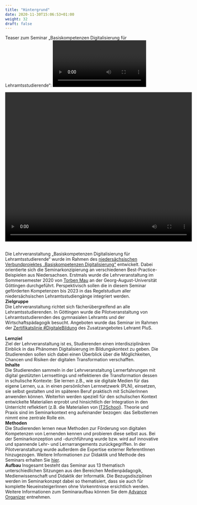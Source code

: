 ```yaml
---
title: "Hintergrund"
date: 2020-11-30T15:06:53+01:00
weight: 32
draft: false
---
```



Teaser zum Seminar „Basiskompetenzen Digitalisierung für Lehramtsstudierende“: 
![](https://raw.githubusercontent.com/Lehrerbildung/BKD-github/main/static/images/seiteninhalt/TeaserVideo.mp4)

<video width="600" height="480" controls>
  <source src="https://raw.githubusercontent.com/Lehrerbildung/BKD-github/main/static/images/seiteninhalt/TeaserVideo.mp4" type="video/mp4">
</video>


<br> Die Lehrveranstaltung „Basiskompetenzen Digitalisierung für Lehramtsstudierende“ wurde im Rahmen des [niedersächsischen Verbundprojektes „Basiskompetenzen Digitalisierung“](http://www.lehrerbildungsverbund-niedersachsen.de/index.php?s=ProjektBasiskompetenzenDigitalisierung) entwickelt. Dabei orientierte sich die Seminarkonzipierung an verschiedenen Best-Practice-Beispielen aus Niedersachsen. Erstmals wurde die Lehrveranstaltung im Sommersemester 2020 von [Torben Mau](https://twitter.com/TorbenMau) an der Georg-August-Universität Göttingen durchgeführt. Perspektivisch sollen die in diesem Seminar geförderten Kompetenzen bis 2023 in das Regelstudium aller niedersächsischen Lehramtsstudiengänge integriert werden. 
<br>**Zielgruppe**
<br>Die Lehrveranstaltung richtet sich fächerübergreifend an alle Lehramtsstudierenden. In Göttingen wurde die Pilotveranstaltung von Lehramtsstudierenden des gymnasialen Lehramts und der Wirtschaftspädagogik besucht. Angeboten wurde das Seminar im Rahmen der [Zertifikatslinie #DigitaleBildung](https://www.uni-goettingen.de/de/560405.html) des Zusatzangebotes Lehramt PluS.  
<br> **Lernziel**
<br>Ziel der Lehrveranstaltung ist es, Studierenden einen interdisziplinären Einblick in das Phänomen Digitalisierung im Bildungskontext zu geben. Die Studierenden sollen sich dabei einen Überblick über die Möglichkeiten, Chancen und Risiken der digitalen Transformation verschaffen. 
<br> **Inhalte** 
<br> Die Studierenden sammeln in der Lehrveranstaltung Lernerfahrungen mit digital gestützten Lernsettings und reflektieren die Transformation dessen in schulische Kontexte: Sie lernen z.B., wie sie digitale Medien für das eigene Lernen, u.a. in einen persönlichen Lernnetzwerk (PLN), einsetzen, sie selbst gestalten und im späteren Beruf praktisch mit SchülerInnen anwenden können. Weiterhin werden speziell für den schulischen Kontext entwickelte Materialien erprobt und hinsichtlich der Integration in den Unterricht reflektiert (z.B. die Materialien von [IT2School](https://www.wissensfabrik.de/downloadmaterial-it2school/)). Theorie und Praxis sind im Seminarkontext eng aufeinander bezogen: das Selbstlernen nimmt eine zentrale Rolle ein.
<br> **Methoden**
<br> Die Studierenden lernen neue Methoden zur Förderung von digitalen Kompetenzen von Lernenden kennen und probieren diese selbst aus. Bei der Seminarkonzeption und -durchführung wurde bzw. wird auf innovative und spannende Lehr- und Lernarrangements zurückgegriffen. In der Pilotveranstaltung wurde außerdem die Expertise externer ReferentInnen hinzugezogen. Weitere Informationen zur Didaktik und Methode des Seminars erhalten Sie [hier](https://lehrerbildung.github.io/3_-seminarkonzept/didaktik_methode/). 
<br> **Aufbau**
Insgesamt besteht das Seminar aus 13 thematisch unterschiedlichen Sitzungen aus den Bereichen Medienpädagogik, Medienwissenschaft und Didaktik der Informatik. Die Bezugsdisziplinen werden im Seminarkonzept dabei so thematisiert, dass sie auch für komplette NeueinsteigerInnen ohne Vorkenntnisse ersichtlich werden. Weitere Informationen zum Seminaraufbau können Sie dem [Advance Organizer](https://lehrerbildung.github.io/3_-seminarkonzept/ueberblick/) entnehmen.
